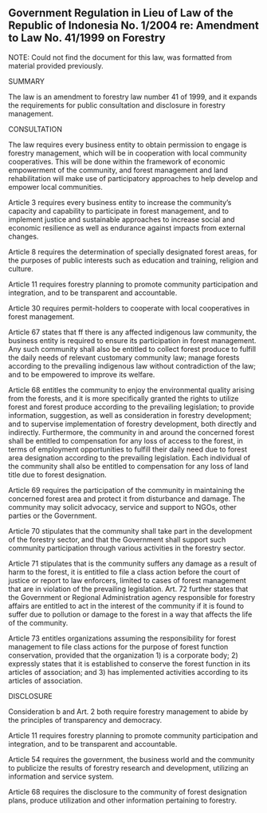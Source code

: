 ## Government Regulation in Lieu of Law of the Republic of Indonesia No. 1/2004 re: Amendment to Law No. 41/1999 on Forestry

NOTE: Could not find the document for this law, was formatted from material provided previously.

SUMMARY

The law is an amendment to forestry law number 41 of 1999, and it expands the requirements for public consultation and disclosure in forestry management.

CONSULTATION

The law requires every business entity to obtain permission to engage is forestry management, which will be in cooperation with local community cooperatives. This will be done within the framework of economic empowerment of the community, and forest management and land rehabilitation will make use of participatory approaches to help develop and empower local communities.

Article 3 requires every business entity to increase the community’s capacity and capability to participate in forest management, and to implement justice and sustainable approaches to increase social and economic resilience as well as endurance against impacts from external changes.

Article 8 requires the determination of specially designated forest areas, for the purposes of public interests such as education and training, religion and culture.

Article 11 requires forestry planning to promote community participation and integration, and to be transparent and accountable.

Article 30 requires permit-holders to cooperate with local cooperatives in forest management.

Article 67 states that ff there is any affected indigenous law community, the business entity is required to ensure its participation in forest management. Any such community shall also be entitled to collect forest produce to fulfill the daily needs of relevant customary community law; manage forests according to the prevailing indigenous law without contradiction of the law; and to be empowered to improve its welfare.

Article 68 entitles the community to enjoy the environmental quality arising from the forests, and it is more specifically granted the rights to utilize forest and forest produce according to the prevailing legislation; to provide information, suggestion, as well as consideration in forestry development; and to supervise implementation of forestry development, both directly and indirectly. Furthermore, the community in and around the concerned forest shall be entitled to compensation for any loss of access to the forest, in terms of employment opportunities to fulfill their daily need due to forest area designation according to the prevailing legislation. Each individual of the community shall also be entitled to compensation for any loss of land title due to forest designation.

Article 69 requires the participation of the community in maintaining the concerned forest area and protect it from disturbance and damage. The community may solicit advocacy, service and support to NGOs, other parties or the Government.

Article 70 stipulates that the community shall take part in the development of the forestry sector, and that the Government shall support such community participation through various activities in the forestry sector.

Article 71 stipulates that is the community suffers any damage as a result of harm to the forest, it is entitled to file a class action before the court of justice or report to law enforcers, limited to cases of forest management that are in violation of the prevailing legislation. Art. 72 further states that the Government or Regional Administration agency responsible for forestry affairs are entitled to act in the interest of the community if it is found to suffer due to pollution or damage to the forest in a way that affects the life of the community.

Article 73 entitles organizations assuming the responsibility for forest management to file class actions for the purpose of forest function conservation, provided that the organization 1) is a corporate body; 2) expressly states that it is established to conserve the forest function in its articles of association; and 3) has implemented activities according to its articles of association.

DISCLOSURE

Consideration b and Art. 2 both require forestry management to abide by the principles of transparency and democracy.

Article 11 requires forestry planning to promote community participation and integration, and to be transparent and accountable.

Article 54 requires the government, the business world and the community to publicize the results of forestry research and development, utilizing an information and service system.

Article 68 requires the disclosure to the community of forest designation plans, produce utilization and other information pertaining to forestry.

